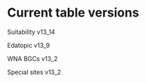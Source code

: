 # Current table versions 
Suitability v13_14 

Edatopic v13_9 

WNA BGCs v13_2 

Special sites v13_2
